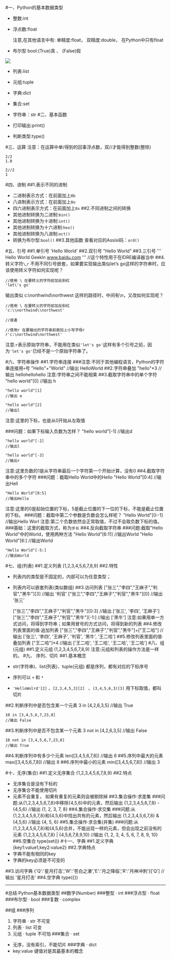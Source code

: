 #一、Python的基本数据类型
-  整数:int
-  浮点数:float
  
    注意,在其他语言中有:
    单精度:float，
    双精度:double，
    在Python中只有float
- 布尔型 bool:(True)真 、 (False)假 
 
![](https://i.imgur.com/mJtbfo3.png)

- 列表:list
- 元组:tuple
- 字典:dict
- 集合:set

- 字符串：str
#二、基本函数
- 打印输出:print()
- 判断类型:type()

#三、运算
注意：在运算中单/得到的回事浮点数，双//才能得到整数(整除)
	
    2/2
	1.0

    2//2
    1
 
#四、进制
##1.表示不同的进制
- 二进制表示方式：在前面加上`0b`
- 八进制表示方式：在前面加上`0o`
- 四六进制表示方式：在前面加上`0x`
##2.不同进制之间的转换
- 其他进制转换为二进制:`bin()`
- 其他进制转换为十进制:`int()`
- 其他进制转换为十六进制:`hex()`
- 其他进制转换为八进制:`oct()`
- 转换为布尔型:`bool()`
##3.其他函数
查看对应的Assisi码：`ord()`

#五、引号
##1.单引号
    'Hello World'
##2.双引号
    "Hello World"
##3.三引号
    '''
	Hello World
	Geekln
	www.baidu.com
	'''
	//这个特性用于在IDRE编译器当中
##4.转义字符`\`,`r`
不用不同引号嵌套，如果要实现输出类似let’s go这样的字符串时，应该使用转义字符如何实现呢？

	//使用 \ 在要转义的字符前加反斜杠
	'let\'s go'
输出类似 c:\northwind\northwest 这样的路径时，中间有\n，又改如何实现呢？
	
	//使用 \ 在要转义的字符前加反斜杠
	'c:\\northwind\\northwest'

	//或者

	//使用r 在要输出的字符串前面加上小写字母r
	r'c:\northwind\northwest'
注意:`r`表示原始字符串，不能用在类似`'let's go'`这样有多个引号之前，因为`'let's go'`已经不是一个原始字符串了。

#六、字符串操作
##1.字符串连接
###注意:不同于其他编程语言，Python的字符串连接用`+`号
	"Hello"+"World"
	//输出 HelloWorld
##2.字符串叠加
	"hello"*3
	//输出 hellohellohello
注意:字符串之间不能相乘
##3.截取字符串中的单个字符
	"hello world"[0]
	//输出 h

	"hello world"[1]
	//输出 e

	"hello world"[2]
	//输出l
注意:这里的下标，也是从0开始从左取值
	
###问题：如果下标输入负数为怎样？
	"hello world"[-1]
	//输出d

	"hello world"[-2]
	//输出l

	"hello world"[-3]
	//输出r
注意:这里负数的1是从字符串最后一个字符第一个开始计算，没有0
##4.截取字符串中的多个字符
###问题：截取Hello World中的Hello
	"Hello World"[0:4]
	//输出Hell

	"Hello World"[0:5]
	//输出Hello
注意:这里的0是起始位置的下标，5是截止位置的下一位的下标，不能是截止位置的下标。
###问题：截取中第二个参数是负数会怎么样呢？
	"Hello World"[0:-1]
	//输出Hello Worl
注意:第二个负数依然会正常取值，不过不会取负数下标的值。
###基础：这里的截取方式，称为`步长`
##4.反向截取字符串
###问题:截取"Hello World"中的World，使用两种方法
	"Hello World"[6:11]
	//输出World
	"Hello World"[6:]
	//输出World

	"Hello World"[-5:]
	//输出World

#七、组(列表)
##1.定义列表
	[1,2,3,4,5,6,7,8,9]
##2.特性
- 列表内的类型是不固定的，内部可以为任意类型；
- 列表内可以嵌套列表(类似数组)
##3.访问列表
	["张三","李四","王麻子","判官","黑牛"][3]
	//输出 '判官'
	["张三","李四","王麻子","判官","黑牛"][0]
	//输出 '张三'

	["张三","李四","王麻子","判官","黑牛"][0:3]
	//输出 ['张三', '李四', '王麻子']
	["张三","李四","王麻子","判官","黑牛"][-1:]
	//输出 ['黑牛']
注意:如果用单一方式访问，将得到字符串；如果用冒号的方式访问，将得到新的列表
##4.修改列表里面的值·追加列表
	["张三","李四","王麻子","判官","黑牛"]+["王二哈"]
	//输出 ['张三', '李四', '王麻子', '判官', '黑牛', '王二哈']
##5.修改列表里面的值·叠加列表
	["王二哈"]*4
	//输出 ['王二哈', '王二哈', '王二哈', '王二哈']
#八、组(元组)
##1.定义元组
	(1,2,3,4,5,6,7,8,9)
注意:元组和列表的操作方法是一样的。
#九、 序列、切片
##1.基本概念
- str(字符串)、list(列表)、tuple(元组) 都是序列，都有对应的下标序号
- 序列可以 `+` 和 `*`
- `'HelloWolrd'[2]` 、`[2,3,4,5,3][2] ` 、`(3,4,5,6,3)[3]` 用下标取值，都叫切片

##2.判断序列中是否包含某一个元素
	3 in [4,2,6,3,5]
	//输出 True
	
	10 in [3,4,5,6,7,23,8]
	//输出 False
##3.判断序列中是否不包含某一个元素
	3 not in [4,2,6,3,5]
	//输出 False
	
	10 not in [3,4,5,6,7,23,8]
	//输出 True
##4.判断序列中有多少个元素
	len([3,4,5,6,7,8])
	//输出 6
##5.序列中最大的元素
	max([3,4,5,6,7,8])
	//输出 8
##6.序列中最小的元素
	min([3,4,5,6,7,8])
	//输出 3

#十、无序(集合)
##1.定义无序集合
	{1,2,3,4,5,6,7,8,9}
##2.特点
- 无序集合是没有下标的
- 无序集合不能使用切片
- 元素不会重复， 如果有重复的元素则会被剔除掉
##3.集合操作·求差集
###问题:从{1,2,3,4,5,6,7,8}中移除{4,5,6}中的元素，然后输出
	{1,2,3,4,5,6,7,8} - {4,5,6}
	//输出 {1, 2, 3, 7, 8}
##4.集合操作·求交集
###问题:从{1,2,3,4,5,6,7,8}和{4,5,6}中找出共有的元素，然后输出
	{1,2,3,4,5,6,7,8} & {4,5,6}
	//输出 {4, 5, 6}
##5.集合操作·求合集(并集)
###问题:从{1,2,3,4,5,6,7,8}和{4,5,6}合并，不能出现一样的元素，但会出现之前没有的元素
	{1,2,3,4,5,6,7,8} | {4,5,6,7,8,9,10}
	//输出 {1, 2, 3, 4, 5, 6, 7, 8, 9, 10} 
##6.空集合
	type(set())
#十一、字典
##1.定义字典
	{key1:value1,key2:value2}
##2.字典特点
- 字典不能有相同的key
- 字典的key必须是不可变的

##3.访问字典
	{'Q':'星月打击','W':'苍白之瀑','E':'月之降临','R':'月神冲刺'}['Q']
	//输出 '星月打击'
##4.空字典
	type({})


----------
#总结·Python基本数据类型
##数字(Number)
###整型 · int
###浮点型 · float
###布尔型 · bool
###复数 · complex

##组
###序列	
1. 字符串 · str   不可变
1. 列表 · list    可变
1. 元组 · tuple   不可怕
###集合 · set
- 无序，没有索引，不能切片
###字典 · dict
- key:value 键值对是其最基本的概念